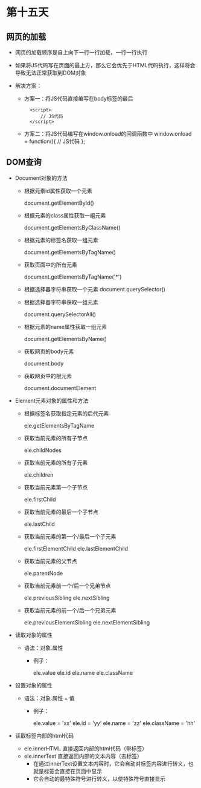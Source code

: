 # 第十五天

## 网页的加载

- 网页的加载顺序是自上向下一行一行加载，一行一行执行

- 如果将JS代码写在页面的最上方，那么它会优先于HTML代码执行，这样将会导致无法正常获取到DOM对象

- 解决方案：

  - 方案一：将JS代码直接编写在body标签的最后
      <body>
      
          <script>
              // JS代码
          </script>
      </body>

  - 方案二：将JS代码编写在window.onload的回调函数中
      window.onload = function(){
      	// JS代码
      };

## DOM查询

- Document对象的方法

  - 根据元素id属性获取一个元素

      document.getElementById()

  - 根据元素的class属性获取一组元素

      document.getElementsByClassName()

  - 根据元素的标签名获取一组元素

      document.getElementsByTagName()

  - 获取页面中的所有元素

      document.getElementsByTagName('*')

  - 根据选择器字符串获取一个元素
      document.querySelector()

  - 根据选择器字符串获取一组元素

      document.querySelectorAll()

  - 根据元素的name属性获取一组元素

      document.getElementsByName()

  - 获取网页的body元素

      document.body

  - 获取网页中的根元素

      document.documentElement

- Element元素对象的属性和方法

  - 根据标签名获取指定元素的后代元素

      ele.getElementsByTagName

  - 获取当前元素的所有子节点

      ele.childNodes

  - 获取当前元素的所有子元素

      ele.children


  - 获取当前元素第一个子节点

      ele.firstChild
    
  - 获取当前元素的最后一个子节点

      ele.lastChild
      

  - 获取当前元素的第一个/最后一个子元素

      ele.firstElementChild
      ele.lastElementChild
     

  - 获取当前元素的父节点

      ele.parentNode
    

  - 获取当前元素前一个/后一个兄弟节点

      ele.previousSibling
      ele.nextSibling
      

  - 获取当前元素的前一个/后一个兄弟元素

      ele.previousElementSibling
      ele.nextElementSibling
    

- 读取对象的属性

  - 语法：对象.属性

    - 例子：

        ele.value
        ele.id
        ele.name
        ele.className
    

- 设置对象的属性

  - 语法：对象.属性 = 值

    - 例子：

        ele.value = 'xx'
        ele.id = 'yy'
        ele.name = 'zz'
        ele.className = 'hh'
      

- 读取标签内部的html代码
  - ele.innerHTML 直接返回内部的html代码（带标签）
  - ele.innerText 直接返回内部的文本内容（去标签）
    - 在通过innerText设置文本内容时，它会自动对标签内容进行转义，也就是标签会直接在页面中显示
    - 它会自动的最特殊符号进行转义，以使特殊符号直接显示
